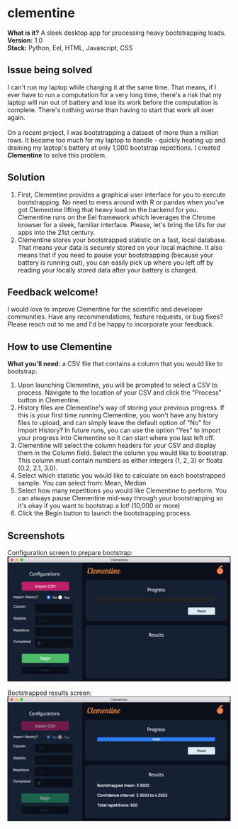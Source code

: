 # clementine
**What is it?** A sleek desktop app for processing heavy bootstrapping loads.  
**Version:** 1.0  
**Stack:** Python, Eel, HTML, Javascript, CSS  

## Issue being solved
I can't run my laptop while charging it at the same time. That means, if I ever have to run a computation for a very long time, there's a risk that my laptop will run out of battery and lose its work before the computation is complete. There's nothing worse than having to start that work all over again.  
<br />
On a recent project, I was bootstrapping a dataset of more than a million rows. It became too much for my laptop to handle - quickly heating up and draining my laptop's battery at only 1,000 bootstrap repetitions. I created **Clementine** to solve this problem.  

## Solution
1. First, Clementine provides a graphical user interface for you to execute bootstrapping. No need to mess around with R or pandas when you've got Clementine lifting that heavy load on the backend for you. Clementine runs on the Eel framework which leverages the Chrome browser for a sleek, familiar interface. Please, let's bring the UIs for our apps into the 21st century.   
2. Clementine stores your bootstrapped statistic on a fast, local database. That means your data is securely stored on your local machine. It also means that if you need to pause your bootstrapping (because your battery is running out), you can easily pick up where you left off by reading your locally stored data after your battery is charged.

## Feedback welcome!
I would love to improve Clementine for the scientific and developer communities. Have any recommendations, feature requests, or bug fixes? Please reach out to me and I'd be happy to incorporate your feedback.

## How to use Clementine  
**What you'll need:** a CSV file that contains a column that you would like to bootstrap.
1. Upon launching Clementine, you will be prompted to select a CSV to process. Navigate to the location of your CSV and click the "Process" button in Clementine.
2. History files are Clementine's way of storing your previous progress. If this is your first time running Clementine, you won't have any history files to upload, and can simply leave the default option of "No" for Import History? In future runs, you can use the option "Yes" to import your progress into Clementine so it can start where you last left off.
3. Clementine will select the column headers for your CSV and display them in the Column field. Select the column you would like to bootstrap. This column must contain numbers as either integers (1, 2, 3) or floats (0.2, 2.1, 3.0).
4. Select which statistic you would like to calculate on each bootstrapped sample. You can select from: Mean, Median  
5. Select how many repetitions you would like Clementine to perform. You can always pause Clementine mid-way through your bootstrapping so it's okay if you want to bootstrap a lot! (10,000 or more)
6. Click the Begin button to launch the bootstrapping process. 

## Screenshots
Configuration screen to prepare bootstrap:
![pre-bootstrap setup](https://github.com/omarolivarez/clementine/blob/main/pre-bs.png)

  
 Bootstrapped results screen:
 ![post-bootstrap results](https://github.com/omarolivarez/clementine/blob/main/post_bs.png)
